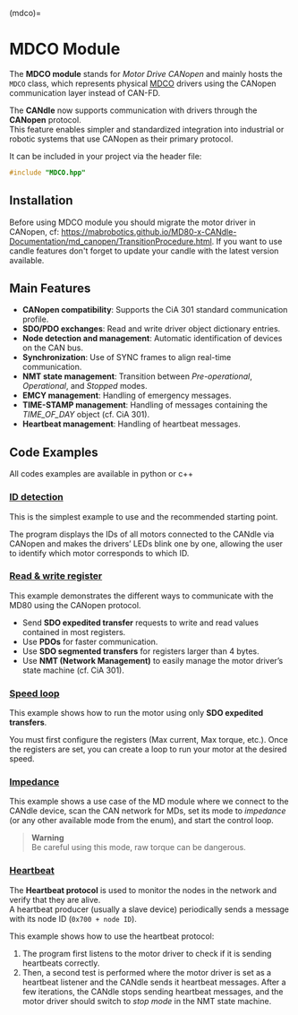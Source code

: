 (mdco)=

# MDCO Module

The **MDCO module** stands for *Motor Drive CANopen* and mainly hosts the `MDCO` class, which
represents physical [MDCO](mdco) drivers using the CANopen communication layer instead of CAN-FD.

The **CANdle** now supports communication with drivers through the **CANopen** protocol.\
This feature enables simpler and standardized integration into industrial or robotic systems that
use CANopen as their primary protocol.

It can be included in your project via the header file:

```cpp
#include "MDCO.hpp"
```

## Installation

Before using MDCO module you should migrate the motor driver in CANopen, cf:
https://mabrobotics.github.io/MD80-x-CANdle-Documentation/md_canopen/TransitionProcedure.html. If
you want to use candle features don't forget to update your candle with the latest version
available.

## Main Features

- **CANopen compatibility**: Supports the CiA 301 standard communication profile.
- **SDO/PDO exchanges**: Read and write driver object dictionary entries.
- **Node detection and management**: Automatic identification of devices on the CAN bus.
- **Synchronization**: Use of SYNC frames to align real-time communication.
- **NMT state management**: Transition between *Pre-operational*, *Operational*, and *Stopped*
  modes.
- **EMCY management**: Handling of emergency messages.
- **TIME-STAMP management**: Handling of messages containing the *TIME_OF_DAY* object (cf. CiA 301).
- **Heartbeat management**: Handling of heartbeat messages.

## Code Examples

All codes examples are available in python or c++

### [ID detection](https://github.com/mabrobotics/CANdle-SDK/blob/main/examples/cpp/mdco_example_id_motor_detection.cpp)

This is the simplest example to use and the recommended starting point.

The program displays the IDs of all motors connected to the CANdle via CANopen and makes the
drivers’ LEDs blink one by one, allowing the user to identify which motor corresponds to which ID.

### [Read & write register](https://github.com/mabrobotics/CANdle-SDK/blob/main/examples/cpp/mdco_example_read_write_register.cpp)

This example demonstrates the different ways to communicate with the MD80 using the CANopen
protocol.

- Send **SDO expedited transfer** requests to write and read values contained in most registers.
- Use **PDOs** for faster communication.
- Use **SDO segmented transfers** for registers larger than 4 bytes.
- Use **NMT (Network Management)** to easily manage the motor driver’s state machine (cf. CiA 301).

### [Speed loop](https://github.com/mabrobotics/CANdle-SDK/blob/main/examples/cpp/mdco_example_speed_loop.cpp)

This example shows how to run the motor using only **SDO expedited transfers**.

You must first configure the registers (Max current, Max torque, etc.). Once the registers are set,
you can create a loop to run your motor at the desired speed.

### [Impedance](https://github.com/mabrobotics/CANdle-SDK/blob/main/examples/cpp/mdco_example_impedance.cpp)

This example shows a use case of the MD module where we connect to the CANdle device, scan the CAN
network for MDs, set its mode to *impedance* (or any other available mode from the enum), and start
the control loop.

> **Warning**\
> Be careful using this mode, raw torque can be dangerous.

### [Heartbeat](https://github.com/mabrobotics/CANdle-SDK/blob/main/examples/cpp/mdco_example_heartbeat.cpp)

The **Heartbeat protocol** is used to monitor the nodes in the network and verify that they are
alive.\
A heartbeat producer (usually a slave device) periodically sends a message with its node ID
(`0x700 + node ID`).

This example shows how to use the heartbeat protocol:

1. The program first listens to the motor driver to check if it is sending heartbeats correctly.
1. Then, a second test is performed where the motor driver is set as a heartbeat listener and the
   CANdle sends it heartbeat messages. After a few iterations, the CANdle stops sending heartbeat
   messages, and the motor driver should switch to *stop mode* in the NMT state machine.
